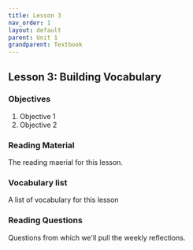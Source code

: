 ```yaml
---
title: Lesson 3
nav_order: 1
layout: default
parent: Unit 1
grandparent: Textbook
---
```


## Lesson 3: Building Vocabulary

### Objectives

1. Objective 1
2. Objective 2

### Reading Material

The reading maerial for this lesson.

### Vocabulary list

A list of vocabulary for this lesson

### Reading Questions

Questions from which we'll pull the weekly reflections.
